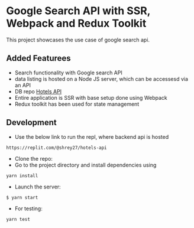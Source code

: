 # Google Search API with SSR, Webpack and Redux Toolkit

This project showcases the use case of google search api.

## Added Featurees

- Search functionality with Google search API
- data listing is hosted on a Node JS server, which can be accessesd via an API
- DB repo [Hotels API](https://github.com/shrey27/Hotels-Database/tree/main)
- Entire application is SSR with base setup done using Webpack
- Redux toolkit has been used for state management

## Development

- Use the below link to run the repl, where backend api is hosted
```
https://replit.com/@shrey27/hotels-api
```
- Clone the repo:
- Go to the project directory and install dependencies using 
``` 
yarn install
```
- Launch the server:
```bash
$ yarn start
```
- For testing:
```
yarn test
```
